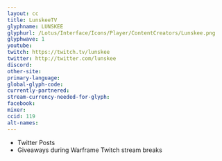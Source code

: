 ```yaml
---
layout: cc
title: LunskeeTV
glyphname: LUNSKEE
glyphurl: /Lotus/Interface/Icons/Player/ContentCreators/Lunskee.png
glyphwave: 1
youtube:
twitch: https://twitch.tv/lunskee
twitter: http://twitter.com/lunskee
discord:
other-site:
primary-language:
global-glyph-code:
currently-partnered:
stream-currency-needed-for-glyph:
facebook:
mixer:
ccid: 119
alt-names:
---
```

* Twitter Posts
* Giveaways during Warframe Twitch stream breaks
